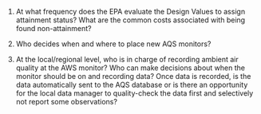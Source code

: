 1. At what frequency does the EPA evaluate the Design Values to assign attainment status? What are the common costs associated with being found non-attainment? 



2. Who decides when and where to place new AQS monitors? 




3. At the local/regional level, who is in charge of recording ambient air quality at the AWS monitor? Who can make decisions about when the monitor should be on and recording data? Once data is recorded, is the data automatically sent to the AQS database or is there an opportunity for the local data manager to quality-check the data first and selectively not report some observations?

